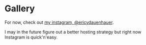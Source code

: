 # Gallery

For now, check out [my instagram, @ericydauenhauer](https://www.instagram.com/ericydauenhauer/).

I may in the future figure out a better hosting strategy but right now Instagram is quick'n'easy.

<!-- I may continue to update this gallery with some choice photos, but for now instagram is hosting them all anyway. -->

<!--
<a style="display:block" href="https://github.com/ericyd/generative-art-rs/blob/master/examples/looking_outside.rs">
  <img width="300px" height="300px" src="https://scontent-sea1-1.cdninstagram.com/v/t51.2885-15/e15/s320x320/92307972_833140563875078_5964700412392186325_n.jpg?_nc_ht=scontent-sea1-1.cdninstagram.com&_nc_cat=102&_nc_ohc=IMADC37l9XIAX9ULNta&oh=f098793fb62ff67632c28425e0a8612a&oe=5EB926AA" />
</a>

<a style="display:block" href="https://github.com/ericyd/generative-art-rs/blob/master/examples/tree_stump.rs">
  <img width="300px" height="300px" src="https://scontent-sea1-1.cdninstagram.com/v/t51.2885-15/e15/c0.0.1079.1079a/s320x320/92075860_290207278635711_5232069611836431823_n.jpg?_nc_ht=scontent-sea1-1.cdninstagram.com&_nc_cat=103&_nc_ohc=EDa9p8DRvwkAX9hgSRR&oh=ab8be22db97ca0817e11aa8048ba3c19&oe=5EB64CF5" />
</a>

<a style="display:block" href="https://github.com/ericyd/generative-art-rs/blob/master/examples/flow_fields_1.rs">
  <img width="300px" height="300px" src="https://scontent-sea1-1.cdninstagram.com/v/t51.2885-15/e15/c0.0.1079.1079a/s320x320/91132207_771303010066062_5148814382545069804_n.jpg?_nc_ht=scontent-sea1-1.cdninstagram.com&_nc_cat=106&_nc_ohc=VNGJFfz6auYAX97_ipk&oh=387cc25a724f5230c97f0f66622492e8&oe=5EB85A39" />
</a>

<a style="display:block" href="https://github.com/ericyd/generative-art-rs/blob/master/examples/sun_flower.rs">
  <img width="300px" height="300px" src="https://scontent-sea1-1.cdninstagram.com/v/t51.2885-15/e15/s320x320/91238139_892063737881814_5042950832384334893_n.jpg?_nc_ht=scontent-sea1-1.cdninstagram.com&_nc_cat=106&_nc_ohc=pfqCGARlNcAAX8BVmQI&oh=ab6464c82f23d928abc7121176b9de40&oe=5EB7336F" />
</a>
 -->

<!-- This is another display option if I want to add text
<table>
<tr>
  <td>
    <a href="https://github.com/ericyd/generative-art-rs/blob/master/examples/sun_flower.rs">
    <img width="280px" height="280px" src="https://scontent-sea1-1.cdninstagram.com/v/t51.2885-15/fr/e15/s1080x1080/91238139_892063737881814_5042950832384334893_n.jpg?_nc_ht=scontent-sea1-1.cdninstagram.com&_nc_ohc=kgPtsb6jxG8AX8WV4zp&oh=19bf2ac9b7d431150bde302c4953985e&oe=5EAC42A3" />
  </a>
  Sun/Flower
  </td>
</tr>
</table>
-->

